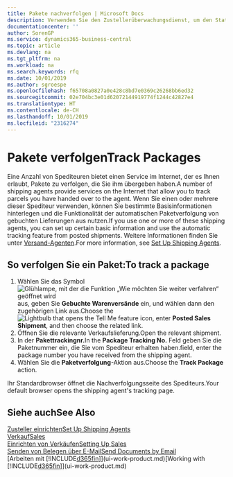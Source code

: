 ```yaml
---
title: Pakete nachverfolgen | Microsoft Docs
description: Verwenden Sie den Zustellerüberwachungsdienst, um den Status einer Lieferung anzuzeigen.
documentationcenter: ''
author: SorenGP
ms.service: dynamics365-business-central
ms.topic: article
ms.devlang: na
ms.tgt_pltfrm: na
ms.workload: na
ms.search.keywords: rfq
ms.date: 10/01/2019
ms.author: sgroespe
ms.openlocfilehash: f65708a0827a0e428c8bd7e0369c26268bb6ed32
ms.sourcegitcommit: 02e704bc3e01d62072144919774f1244c42827e4
ms.translationtype: HT
ms.contentlocale: de-CH
ms.lasthandoff: 10/01/2019
ms.locfileid: "2316274"
---
```

# <a name="track-packages"></a><span data-ttu-id="2d4ff-103">Pakete verfolgen</span><span class="sxs-lookup"><span data-stu-id="2d4ff-103">Track Packages</span></span>
<span data-ttu-id="2d4ff-104">Eine Anzahl von Spediteuren bietet einen Service im Internet, der es Ihnen erlaubt, Pakete zu verfolgen, die Sie ihm übergeben haben.</span><span class="sxs-lookup"><span data-stu-id="2d4ff-104">A number of shipping agents provide services on the Internet that allow you to track parcels you have handed over to the agent.</span></span> <span data-ttu-id="2d4ff-105">Wenn Sie einen oder mehrere dieser Spediteur verwenden, können Sie bestimmte Basisinformationen hinterlegen und die Funktionalität der automatischen Paketverfolgung von gebuchten Lieferungen aus nutzen.</span><span class="sxs-lookup"><span data-stu-id="2d4ff-105">If you use one or more of these shipping agents, you can set up certain basic information and use the automatic tracking feature from posted shipments.</span></span> <span data-ttu-id="2d4ff-106">Weitere Informationen finden Sie unter [Versand-Agenten](sales-how-to-set-up-shipping-agents.md).</span><span class="sxs-lookup"><span data-stu-id="2d4ff-106">For more information, see [Set Up Shipping Agents](sales-how-to-set-up-shipping-agents.md).</span></span>  

## <a name="to-track-a-package"></a><span data-ttu-id="2d4ff-107">So verfolgen Sie ein Paket:</span><span class="sxs-lookup"><span data-stu-id="2d4ff-107">To track a package</span></span>
1. <span data-ttu-id="2d4ff-108">Wählen Sie das Symbol ![Glühlampe, mit der die Funktion „Wie möchten Sie weiter verfahren“ geöffnet wird](media/ui-search/search_small.png "Wie möchten Sie weiter verfahren?") aus, geben Sie **Gebuchte Warenversände** ein, und wählen dann den zugehörigen Link aus.</span><span class="sxs-lookup"><span data-stu-id="2d4ff-108">Choose the ![Lightbulb that opens the Tell Me feature](media/ui-search/search_small.png "Tell me what you want to do") icon, enter **Posted Sales Shipment**, and then choose the related link.</span></span>
2. <span data-ttu-id="2d4ff-109">Öffnen Sie die relevante Verkaufslieferung.</span><span class="sxs-lookup"><span data-stu-id="2d4ff-109">Open the relevant shipment.</span></span>
3. <span data-ttu-id="2d4ff-110">In der **Pakettrackingnr.**</span><span class="sxs-lookup"><span data-stu-id="2d4ff-110">In the **Package Tracking No.**</span></span> <span data-ttu-id="2d4ff-111">Feld geben Sie die Paketnummer ein, die Sie vom Spediteur erhalten haben.</span><span class="sxs-lookup"><span data-stu-id="2d4ff-111">field, enter the package number you have received from the shipping agent.</span></span>
4. <span data-ttu-id="2d4ff-112">Wählen Sie die **Paketverfolgung**-Aktion aus.</span><span class="sxs-lookup"><span data-stu-id="2d4ff-112">Choose the **Track Package** action.</span></span>

<span data-ttu-id="2d4ff-113">Ihr Standardbrowser öffnet die Nachverfolgungsseite des Spediteurs.</span><span class="sxs-lookup"><span data-stu-id="2d4ff-113">Your default browser opens the shipping agent's tracking page.</span></span>

## <a name="see-also"></a><span data-ttu-id="2d4ff-114">Siehe auch</span><span class="sxs-lookup"><span data-stu-id="2d4ff-114">See Also</span></span>
[<span data-ttu-id="2d4ff-115">Zusteller einrichten</span><span class="sxs-lookup"><span data-stu-id="2d4ff-115">Set Up Shipping Agents</span></span>](sales-how-to-set-up-shipping-agents.md)  
[<span data-ttu-id="2d4ff-116">Verkauf</span><span class="sxs-lookup"><span data-stu-id="2d4ff-116">Sales</span></span>](sales-manage-sales.md)  
[<span data-ttu-id="2d4ff-117">Einrichten von Verkäufen</span><span class="sxs-lookup"><span data-stu-id="2d4ff-117">Setting Up Sales</span></span>](sales-setup-sales.md)  
[<span data-ttu-id="2d4ff-118">Senden von Belegen über E-Mail</span><span class="sxs-lookup"><span data-stu-id="2d4ff-118">Send Documents by Email</span></span>](ui-how-send-documents-email.md)  
<span data-ttu-id="2d4ff-119">[Arbeiten mit [!INCLUDE[d365fin](includes/d365fin_md.md)]](ui-work-product.md)</span><span class="sxs-lookup"><span data-stu-id="2d4ff-119">[Working with [!INCLUDE[d365fin](includes/d365fin_md.md)]](ui-work-product.md)</span></span>
